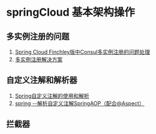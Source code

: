 # springCloud 基本架构操作
## 多实例注册的问题
1. [Spring Cloud Finchley版中Consul多实例注册的问题处理](https://www.cnblogs.com/didispace/p/9562409.html)
2. [多实例注册解决方案](https://blog.csdn.net/sanduo112/article/details/89636369)

## 自定义注解和解析器
1. [Spring自定义注解的使用和解析](https://www.jianshu.com/p/9d4bd8955d1a)
2. [spring --解析自定义注解SpringAOP（配合@Aspect）](https://www.cnblogs.com/wenq001/p/9116120.html)

## 拦截器

